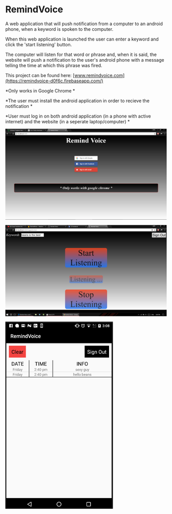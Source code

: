 
# RemindVoice
A web application that will push notification from a computer to an android phone, when a keyword is spoken to the computer. 

When this web application is launched the user can enter a keyword and click the 'start listening' button. 

The computer will listen for that word or phrase and, when it is said, the website will push a notification to the user's android phone
with a message telling the time at which this phrase was fired.

This project can be found here: [www.remindvoice.com](https://remindvoice-d0f6c.firebaseapp.com/)

*Only works in Google Chrome *

*The user must install the android application in order to recieve the notification *

*User must log in on both android application (in a phone with active internet) and the website (in a seperate laptop/computer) *

![Alt text](https://github.com/amitbinu/RemindVoice/blob/master/pictures/home.PNG?raw=true "Home Page")

![Alt text](https://github.com/amitbinu/RemindVoice/blob/master/pictures/listening.PNG?raw=true "Listening Page")

![Alt text](https://github.com/amitbinu/RemindVoice/blob/master/pictures/appPict.png?raw=false "Android App")

